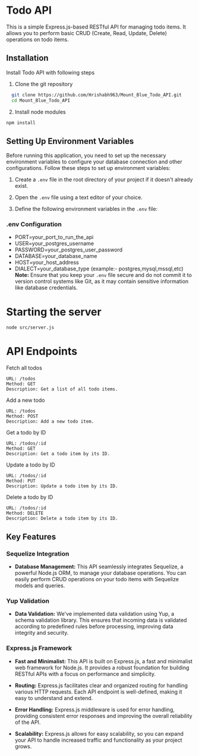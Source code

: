 
# Todo API

This is a simple Express.js-based RESTful API for managing todo items. It allows you to perform basic CRUD (Create, Read, Update, Delete) operations on todo items.


## Installation

Install Todo API with following steps
1.  Clone the git repository

```bash
  git clone https://github.com/Hrishabh963/Mount_Blue_Todo_API.git
  cd Mount_Blue_Todo_API
```
2. Install node modules
```bash
npm install
```    

## Setting Up Environment Variables

Before running this application, you need to set up the necessary environment variables to configure your database connection and other configurations. Follow these steps to set up environment variables:

1. Create a `.env` file in the root directory of your project if it doesn't already exist.

2. Open the `.env` file using a text editor of your choice.

3. Define the following environment variables in the `.env` file:

### .env Configuration

- PORT=your_port_to_run_the_api
- USER=your_postgres_username
- PASSWORD=your_postgres_user_password
- DATABASE=your_database_name
- HOST=your_host_address
- DIALECT=your_database_type (example:- postgres,mysql,mssql,etc)
**Note:** Ensure that you keep your `.env` file secure and do not commit it to version control systems like Git, as it may contain sensitive information like database credentials.

# Starting the server
```bash
node src/server.js
```

# API Endpoints

Fetch all todos

    URL: /todos
    Method: GET
    Description: Get a list of all todo items.
Add a new todo

    URL: /todos
    Method: POST
    Description: Add a new todo item.

Get a todo by ID

    URL: /todos/:id
    Method: GET
    Description: Get a todo item by its ID.
Update a todo by ID

    URL: /todos/:id
    Method: PUT
    Description: Update a todo item by its ID.
Delete a todo by ID

    URL: /todos/:id
    Method: DELETE
    Description: Delete a todo item by its ID.
## Key Features

### Sequelize Integration

- **Database Management:** This API seamlessly integrates Sequelize, a powerful Node.js ORM, to manage your database operations. You can easily perform CRUD operations on your todo items with Sequelize models and queries.

### Yup Validation

- **Data Validation:** We've implemented data validation using Yup, a schema validation library. This ensures that incoming data is validated according to predefined rules before processing, improving data integrity and security.

### Express.js Framework

- **Fast and Minimalist:** This API is built on Express.js, a fast and minimalist web framework for Node.js. It provides a robust foundation for building RESTful APIs with a focus on performance and simplicity.

- **Routing:** Express.js facilitates clear and organized routing for handling various HTTP requests. Each API endpoint is well-defined, making it easy to understand and extend.

- **Error Handling:** Express.js middleware is used for error handling, providing consistent error responses and improving the overall reliability of the API.

- **Scalability:** Express.js allows for easy scalability, so you can expand your API to handle increased traffic and functionality as your project grows.